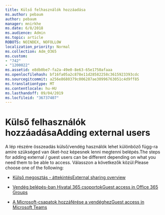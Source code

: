 ```yaml
---
title: Külső felhasználók hozzáadása
ms.author: pebaum
author: pebaum
manager: mnirkhe
ms.date: 6/8/2018
ms.audience: Admin
ms.topic: article
ROBOTS: NOINDEX, NOFOLLOW
localization_priority: Normal
ms.collection: Adm_O365
ms.custom:
- "742"
- "1200022"
ms.assetid: e8db0be7-fa2a-49e0-8e63-65e1750afaaa
ms.openlocfilehash: bf16fa05a2c878e11d28582258c3615923393cdc
ms.sourcegitcommit: a256e8680379c006287ae30996763051c4d9ff85
ms.translationtype: MT
ms.contentlocale: hu-HU
ms.lasthandoff: 09/04/2019
ms.locfileid: "36737407"
---
```

# <a name="adding-external-users"></a><span data-ttu-id="f4374-102">Külső felhasználók hozzáadása</span><span class="sxs-lookup"><span data-stu-id="f4374-102">Adding external users</span></span>

<span data-ttu-id="f4374-103">A lép részére összeadás külső/vendég használók lehet különböző függ-ra amire szükséged van őket-hoz képesnek lenni megtenni belépés.</span><span class="sxs-lookup"><span data-stu-id="f4374-103">The steps for adding external / guest users can be different depending on what you need them to be able to access.</span></span> <span data-ttu-id="f4374-104">Válasszon a következők közül:</span><span class="sxs-lookup"><span data-stu-id="f4374-104">Please choose one of the following:</span></span>
  
- [<span data-ttu-id="f4374-105">Külső megosztás - áttekintés</span><span class="sxs-lookup"><span data-stu-id="f4374-105">External sharing overview</span></span>](https://docs.microsoft.com/sharepoint/external-sharing-overview)

- [<span data-ttu-id="f4374-106">Vendég belépés-ban Hivatal 365 csoportok</span><span class="sxs-lookup"><span data-stu-id="f4374-106">Guest access in Office 365 Groups</span></span>](https://support.office.com/en-gb/article/guest-access-in-office-365-groups-bfc7a840-868f-4fd6-a390-f347bf51aff6)

- [<span data-ttu-id="f4374-107">A Microsoft-csapatok hozzáférése a vendéghez</span><span class="sxs-lookup"><span data-stu-id="f4374-107">Guest access in Microsoft Teams</span></span>](https://docs.microsoft.com/microsoftteams/guest-access-checklist)
